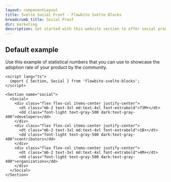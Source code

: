 ```yaml
---
layout: componentLayout
title: Svelte Social Proof - Flowbite Svelte Blocks
breadcrumb_title: Social Proof
dir: marketing
description: Get started with this website section to offer social proof to your website visitors by providing statistical numbers about your product's usage worldwide.
---
```


## Default example
Use this example of statistical numbers that you can use to showcase the adoption rate of your
product by the community.


```svelte example
<script lang="ts">
  import { Section, Social } from 'flowbite-svelte-blocks';
</script>

<Section name="social">
  <Social>
    <div class="flex flex-col items-center justify-center">
      <dt class="mb-2 text-3xl md:text-4xl font-extrabold">73M+</dt>
      <dd class="font-light text-gray-500 dark:text-gray-400">developers</dd>
    </div>
    <div class="flex flex-col items-center justify-center">
      <dt class="mb-2 text-3xl md:text-4xl font-extrabold">1B+</dt>
      <dd class="font-light text-gray-500 dark:text-gray-400">contributors</dd>
    </div>
    <div class="flex flex-col items-center justify-center">
      <dt class="mb-2 text-3xl md:text-4xl font-extrabold">4M+</dt>
      <dd class="font-light text-gray-500 dark:text-gray-400">organizations</dd>
    </div>
  </Social>
</Section>
```

